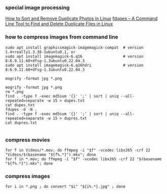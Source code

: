 ### special image processing
[How to Sort and Remove Duplicate Photos in Linux](https://www.linux.com/training-tutorials/how-sort-and-remove-duplicate-photos-linux/)
[fdupes – A Command Line Tool to Find and Delete Duplicate Files in Linux](https://www.tecmint.com/fdupes-find-and-delete-duplicate-files-in-linux/)
### how to compress images from command line

```
sudo apt install graphicsmagick-imagemagick-compat  # version 1.4+really1.3.38-1ubuntu0.1, or
sudo apt install imagemagick-6.q16                  # version 8:6.9.11.60+dfsg-1.3ubuntu0.22.04.3
sudo apt install imagemagick-6.q16hdri              # version 8:6.9.11.60+dfsg-1.3ubuntu0.22.04.3

```

```
mogrify -format jpg *.png

mogrify -format jpg *.png
rm *.png
find . -type f -exec md5sum '{}' ';' | sort | uniq --all-repeated=separate -w 15 > dupes.txt 
cat dupes.txt
fdupes -d -N .
find . -type f -exec md5sum '{}' ';' | sort | uniq --all-repeated=separate -w 15 > dupres.txt 
cat dupres.txt


```
### compress movies
```
for f in Videos/*.mov; do ffmpeg -i "$f" -vcodec libx265 -crf 22 "Videos/$(basename "${f%.*}").mkv"; done 
for f in *.mov; do ffmpeg -i "$f" -vcodec libx265 -crf 22 "$(basename "${f%.*}").mkv"; done 

```

### compress images
```
for i in *.png ; do convert "$i" "${i%.*}.jpg" ; done
```
